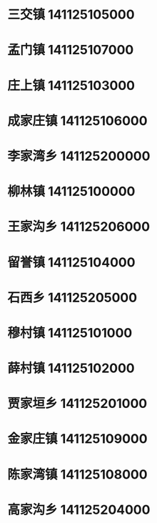 # 三交镇 141125105000
# 孟门镇 141125107000
# 庄上镇 141125103000
# 成家庄镇 141125106000
# 李家湾乡 141125200000
# 柳林镇 141125100000
# 王家沟乡 141125206000
# 留誉镇 141125104000
# 石西乡 141125205000
# 穆村镇 141125101000
# 薛村镇 141125102000
# 贾家垣乡 141125201000
# 金家庄镇 141125109000
# 陈家湾镇 141125108000
# 高家沟乡 141125204000
